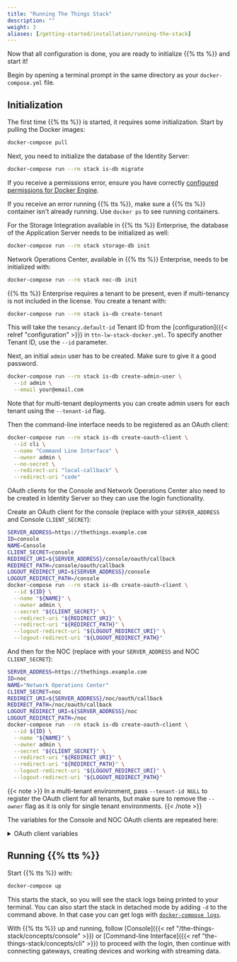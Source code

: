 ```yaml
---
title: "Running The Things Stack"
description: ""
weight: 3
aliases: [/getting-started/installation/running-the-stack]
---
```


Now that all configuration is done, you are ready to initialize {{% tts %}} and start it!

Begin by opening a terminal prompt in the same directory as your `docker-compose.yml` file.

## Initialization

The first time {{% tts %}} is started, it requires some initialization. Start by pulling the Docker images:

```bash
docker-compose pull
```

Next, you need to initialize the database of the Identity Server:

```bash
docker-compose run --rm stack is-db migrate
```

If you receive a permissions error, ensure you have correctly [configured permissions for Docker Engine](https://docs.docker.com/engine/install/linux-postinstall/).

If you receive an error running {{% tts %}}, make sure a {{% tts %}} container isn't already running. Use `docker ps` to see running containers.

For the Storage Integration available in {{% tts %}} Enterprise, the database of the Application Server needs to be initialized as well:

```bash
docker-compose run --rm stack storage-db init
```

Network Operations Center, available in {{% tts %}} Enterprise, needs to be initialized with:

```bash
docker-compose run --rm stack noc-db init
```

{{% tts %}} Enterprise requires a tenant to be present, even if multi-tenancy is not included in the license. You create a tenant with:

```bash
docker-compose run --rm stack is-db create-tenant
```

This will take the `tenancy.default-id` Tenant ID from the [configuration]({{< relref "configuration" >}}) in `ttn-lw-stack-docker.yml`. To specify another Tenant ID, use the `--id` parameter.

Next, an initial `admin` user has to be created. Make sure to give it a good password.

```bash
docker-compose run --rm stack is-db create-admin-user \
  --id admin \
  --email your@email.com
```

Note that for multi-tenant deployments you can create admin users for each tenant using the `--tenant-id` flag.

Then the command-line interface needs to be registered as an OAuth client:

```bash
docker-compose run --rm stack is-db create-oauth-client \
  --id cli \
  --name "Command Line Interface" \
  --owner admin \
  --no-secret \
  --redirect-uri "local-callback" \
  --redirect-uri "code"
```

OAuth clients for the Console and Network Operations Center also need to be created in Identity Server so they can use the login functionality.

Create an OAuth client for the console (replace with your `SERVER_ADDRESS` and Console `CLIENT_SECRET`):

```bash
SERVER_ADDRESS=https://thethings.example.com
ID=console
NAME=Console
CLIENT_SECRET=console
REDIRECT_URI=${SERVER_ADDRESS}/console/oauth/callback
REDIRECT_PATH=/console/oauth/callback
LOGOUT_REDIRECT_URI=${SERVER_ADDRESS}/console
LOGOUT_REDIRECT_PATH=/console
docker-compose run --rm stack is-db create-oauth-client \
  --id ${ID} \
  --name "${NAME}" \
  --owner admin \
  --secret "${CLIENT_SECRET}" \
  --redirect-uri "${REDIRECT_URI}" \
  --redirect-uri "${REDIRECT_PATH}" \
  --logout-redirect-uri "${LOGOUT_REDIRECT_URI}" \
  --logout-redirect-uri "${LOGOUT_REDIRECT_PATH}"
```

And then for the NOC (replace with your `SERVER_ADDRESS` and NOC `CLIENT_SECRET`):

```bash
SERVER_ADDRESS=https://thethings.example.com
ID=noc
NAME="Network Operations Center"
CLIENT_SECRET=noc
REDIRECT_URI=${SERVER_ADDRESS}/noc/oauth/callback
REDIRECT_PATH=/noc/oauth/callback
LOGOUT_REDIRECT_URI=${SERVER_ADDRESS}/noc
LOGOUT_REDIRECT_PATH=/noc
docker-compose run --rm stack is-db create-oauth-client \
  --id ${ID} \
  --name "${NAME}" \
  --owner admin \
  --secret "${CLIENT_SECRET}" \
  --redirect-uri "${REDIRECT_URI}" \
  --redirect-uri "${REDIRECT_PATH}" \
  --logout-redirect-uri "${LOGOUT_REDIRECT_URI}" \
  --logout-redirect-uri "${LOGOUT_REDIRECT_PATH}"
```

{{< note >}} In a multi-tenant environment, pass `--tenant-id NULL` to register the OAuth client for all tenants, but make sure to remove the `--owner` flag as it is only for single tenant environments. {{< /note >}}

The variables for the Console and NOC OAuth clients are repeated here:

<details><summary>OAuth client variables</summary>

Set the variables as follows:

Key | Console | Network Operations Center
--- | --- | ---
`ID` | `console` | `noc`
`NAME` | `Console` | `Network Operations Center`
`CLIENT_SECRET` | Config: `console.oauth.client-secret` | Config: `noc.oauth.client-secret`
`REDIRECT_URI` | `${SERVER_ADDRESS}/console/oauth/callback` | `${SERVER_ADDRESS}/noc/oauth/callback`
`REDIRECT_PATH` | `/console/oauth/callback` | `/noc/oauth/callback`
`LOGOUT_REDIRECT_URI` | `${SERVER_ADDRESS}/console` | `${SERVER_ADDRESS}/noc`
`LOGOUT_REDIRECT_PATH` | `/console` | `/noc`

</details>

## Running {{% tts %}}

Start {{% tts %}} with:

```bash
docker-compose up
```

This starts the stack, so you will see the stack logs being printed to your terminal. You can also start the stack in detached mode by adding `-d` to the command above. In that case you can get logs with [`docker-compose logs`](https://docs.docker.com/compose/reference/logs/).

With {{% tts %}} up and running, follow [Console]({{< ref "/the-things-stack/concepts/console" >}}) or [Command-line Interface]({{< ref "the-things-stack/concepts/cli" >}}) to proceed with the login, then continue with connecting gateways, creating devices and working with streaming data.
